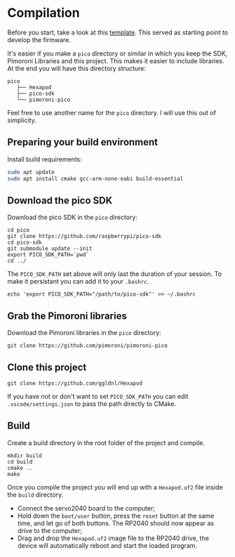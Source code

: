# Compilation

Before you start, take a look at this [template](https://github.com/pimoroni/pico-boilerplate?tab=readme-ov-file#before-you-start). This served as starting point to develop the firmware.

It's easier if you make a `pico` directory or similar in which you keep the SDK, Pimoroni Libraries and this project. This makes it easier to include libraries. At the end you will have this directory structure:

```
pico
   ├── Hexapod
   ├── pico-sdk
   └── pimoroni-pico
```

Feel free to use another name for the `pico` directory. I will use this out of simplicity. 

## Preparing your build environment

Install build requirements:

```bash
sudo apt update
sudo apt install cmake gcc-arm-none-eabi build-essential
```

## Download the pico SDK

Download the pico SDK in the `pico` directory:

```
cd pico
git clone https://github.com/raspberrypi/pico-sdk
cd pico-sdk
git submodule update --init
export PICO_SDK_PATH=`pwd`
cd ../
```

The `PICO_SDK_PATH` set above will only last the duration of your session. To make it persistant you can add it to your `.bashrc`.

```
echo 'export PICO_SDK_PATH="/path/to/pico-sdk"' >> ~/.bashrc
```

## Grab the Pimoroni libraries

Download the Pimoroni libraries in the `pico` directory:

```
git clone https://github.com/pimoroni/pimoroni-pico
```

## Clone this project

```
git clone https://github.com/ggldnl/Hexapod
```

If you have not or don't want to set `PICO_SDK_PATH` you can edit `.vscode/settings.json` to pass the path directly to CMake.

## Build

Create a build directory in the root folder of the project and compile.

```
mkdir build
cd build
cmake ..
make
```

Once you compile the project you will end up with a `Hexapod.uf2` file inside the `build` directory.

- Connect the servo2040 board to the computer;
- Hold down the `boot/user` button, press the `reset` button at the same time, and let go of both buttons. The RP2040 should now appear as drive to the computer;
- Drag and drop the `Hexapod.uf2` image file to the RP2040 drive, the device will automatically reboot and start the loaded program.

